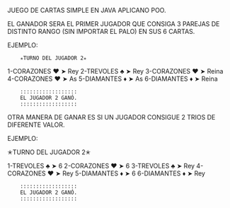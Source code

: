 JUEGO DE CARTAS SIMPLE EN JAVA APLICANO POO.

EL GANADOR SERA EL PRIMER JUGADOR QUE CONSIGA 3 PAREJAS DE DISTINTO RANGO (SIN IMPORTAR EL PALO) EN SUS 6 CARTAS.

EJEMPLO:

        ✭TURNO DEL JUGADOR 2✭


1-CORAZONES ♥️ ➤ Rey
2-TREVOLES ♣️ ➤ Rey
3-CORAZONES ♥️ ➤ Reina
4-CORAZONES ♥️ ➤ As
5-DIAMANTES ♦️ ➤ As
6-DIAMANTES ♦️ ➤ Reina

        ::::::::::::::::::
        EL JUGADOR 2 GANÓ.
        ::::::::::::::::::

OTRA MANERA DE GANAR ES SI UN JUGADOR CONSIGUE 2 TRIOS DE DIFERENTE VALOR.

EJEMPLO:

✭TURNO DEL JUGADOR 2✭


1-TREVOLES ♣ ➤ 6
2-CORAZONES ♥ ➤ 6
3-TREVOLES ♣ ➤ Rey
4-CORAZONES ♥ ➤ Rey
5-DIAMANTES ♦ ➤ 6
6-DIAMANTES ♦ ➤ Rey

        ::::::::::::::::::
        EL JUGADOR 2 GANÓ.
        ::::::::::::::::::
